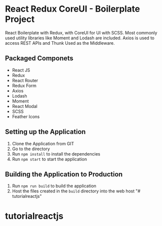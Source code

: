 # React Redux CoreUI - Boilerplate Project

React Boilerplate with Redux, with CoreUI for UI with SCSS. Most commonly used utility libraries like Moment and Lodash are included. Axios is used to access REST APIs and Thunk Used as the Middleware.

## Packaged Componets
* React JS
* Redux
* React Router
* Redux Form
* Axios
* Lodash
* Moment
* React Modal
* SCSS
* Feather Icons

## Setting up the Application
1. Clone the Application from GIT
1. Go to the directory
1. Run `npm install` to install the dependencies
1. Run `npm start` to start the application

## Building the Application to Production
1. Run `npm run build` to build the application
1. Host the files created in the `build` directory into the web host
"# tutorialreactjs" 
# tutorialreactjs
